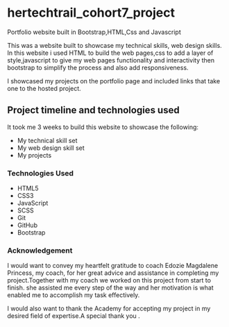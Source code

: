 # hertechtrail_cohort7_project

Portfolio website built in Bootstrap,HTML,Css and Javascript


This was a website built to showcase my technical skills, web design skills.
In this website i used HTML to build the web pages,css to add a layer of style,javascript to give my web pages functionality and interactivity then bootstrap to simplify the process and also add responsiveness.

I showcased my projects on the portfolio page and included links that take one to the hosted project.



## Project timeline and technologies used

It took me 3 weeks to build this website to showcase the following:
* My technical skill set
* My web design skill set
* My projects

### Technologies Used

* HTML5
* CSS3
* JavaScript
* SCSS
* Git
* GitHub
* Bootstrap


### Acknowledgement
I would want to convey my heartfelt gratitude to coach Edozie Magdalene Princess, my coach, for her great advice and assistance in completing my project.Together with my coach we  worked on this project from start to finish. she  assisted me every step of the way and her motivation is what enabled me to accomplish my task effectively.

I would also want to thank the Academy for accepting my project in my desired field of expertise.A special thank you .
